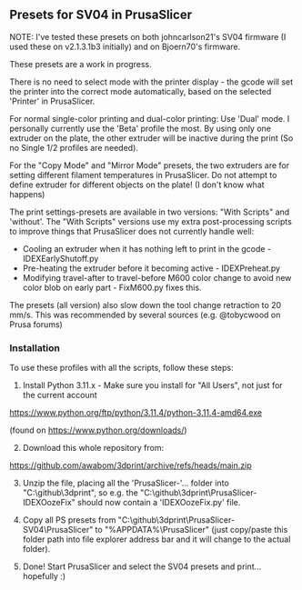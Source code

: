 ## Presets for SV04 in PrusaSlicer

NOTE: I've tested these presets on both johncarlson21's SV04 firmware (I used these on v2.1.3.1b3 initially) and on Bjoern70's firmware.

These presets are a work in progress.

There is no need to select mode with the printer display - the gcode will set the printer into the correct mode automatically, based on the selected 'Printer' in PrusaSlicer.

For normal single-color printing and dual-color printing: Use 'Dual' mode. I personally currently use the 'Beta' profile the most.
By using only one extruder on the plate, the other extruder will be inactive during the print (So no Single 1/2 profiles are needed).

For the "Copy Mode" and "Mirror Mode" presets, the two extruders are for setting different filament temperatures in PrusaSlicer. Do not attempt to define extruder for different objects on the plate! (I don't know what happens)

The print settings-presets are available in two versions: "With Scripts" and 'without'. 
The "With Scripts" versions use my extra post-processing scripts to improve things that PrusaSlicer does not currently handle well:

 * Cooling an extruder when it has nothing left to print in the gcode - IDEXEarlyShutoff.py
 * Pre-heating the extruder before it becoming active - IDEXPreheat.py
 * Modifying travel-after to travel-before M600 color change to avoid new color blob on early part - FixM600.py fixes this.
 
The presets (all version) also slow down the tool change retraction to 20 mm/s. This was recommended by several sources (e.g. @tobycwood on Prusa forums)

### Installation

To use these profiles with all the scripts, follow these steps:

1. Install Python 3.11.x - Make sure you install for "All Users", not just for the current account

https://www.python.org/ftp/python/3.11.4/python-3.11.4-amd64.exe

(found on https://www.python.org/downloads/)

2. Download this whole repository from:

https://github.com/awabom/3dprint/archive/refs/heads/main.zip

3. Unzip the file, placing all the 'PrusaSlicer-'... folder into "C:\github\3dprint", so e.g. the "C:\github\3dprint\PrusaSlicer-IDEXOozeFix"
should now contain a 'IDEXOozeFix.py' file.

4. Copy all PS presets from "C:\github\3dprint\PrusaSlicer-SV04\PrusaSlicer" to "%APPDATA%\PrusaSlicer" (just copy/paste this folder path into file explorer address bar and it will change to the actual folder).

5. Done! Start PrusaSlicer and select the SV04 presets and print... hopefully :)

